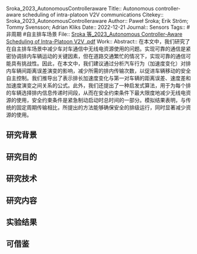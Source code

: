 Sroka\_2023\_AutonomousControlleraware
Title:: Autonomous controller-aware scheduling of intra-platoon V2V communications
Citekey:: Sroka\_2023\_AutonomousControlleraware
Author:: Paweł Sroka; Erik Ström; Tommy Svensson; Adrian Kliks
Date:: 2022-12-21
Journal:: Sensors
Tags:: #非周期 #自主排车场景
File:: [Sroka 等\_2023\_Autonomous Controller-Aware Scheduling of Intra-Platoon V2V .pdf](zotero://open-pdf/0_4J339GQT)
Work::
Abstract:: 在本文中，我们研究了在自主排车场景中减少车对车通信中无线电资源使用的问题。实现可靠的通信是紧密协调排内车辆运动的关键因素，但在道路交通繁忙的情况下，实现可靠的通信可能具有挑战性。因此，在本文中，我们建议通过分析汽车行为（加速度变化）对排内车辆间距离误差演变的影响，减少所需的排内传输次数，以促进车辆移动的安全自主控制。我们推导出了表示排长加速度变化与第一对车辆的距离误差、速度差和加速度演变之间关系的公式。此外，我们还提出了一种启发式算法，用于为每个排的车辆选择排内信息传递时间段，从而在安全约束条件下最大限度地减少无线电资源的使用，安全约束条件是紧急制动启动时总时间的一部分。模拟结果表明，与传统的固定周期传输相比，所提出的方法能够确保安全的排级运行，同时显著减少资源的使用。
## 研究背景
## 研究目的
## 研究技术
## 研究内容
## 实验结果
## 可借鉴
